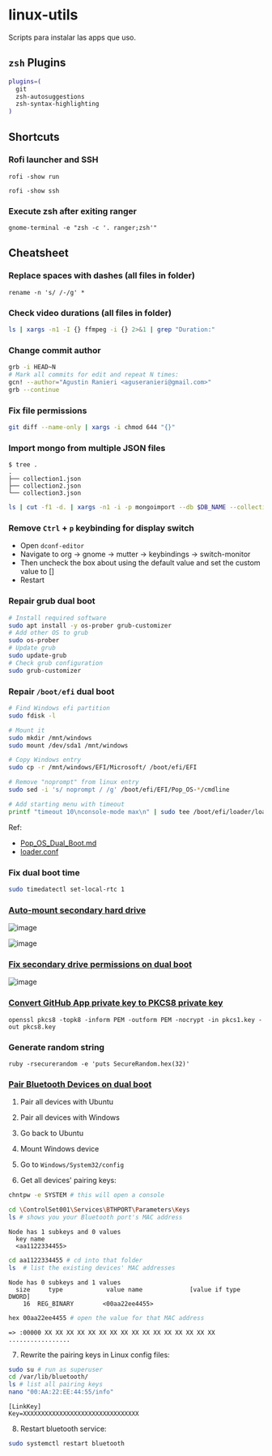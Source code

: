 # linux-utils
Scripts para instalar las apps que uso.

## `zsh` Plugins

```sh
plugins=(
  git
  zsh-autosuggestions
  zsh-syntax-highlighting
)
```

## Shortcuts

### Rofi launcher and SSH
```
rofi -show run
```
```
rofi -show ssh
```
### Execute zsh after exiting ranger
```
gnome-terminal -e "zsh -c '. ranger;zsh'"
```

## Cheatsheet

### Replace spaces with dashes (all files in folder)

```
rename -n 's/ /-/g' *
```

### Check video durations (all files in folder)
```sh
ls | xargs -n1 -I {} ffmpeg -i {} 2>&1 | grep "Duration:"
```

### Change commit author

```bash
grb -i HEAD~N
# Mark all commits for edit and repeat N times:
gcn! --author="Agustin Ranieri <aguseranieri@gmail.com>"
grb --continue
```

### Fix file permissions
```bash
git diff --name-only | xargs -i chmod 644 "{}"
```

### Import mongo from multiple JSON files

```
$ tree .
.
├── collection1.json
├── collection2.json
└── collection3.json
```

```bash
ls | cut -f1 -d. | xargs -n1 -i -p mongoimport --db $DB_NAME --collection {} --file {}.json
```

### Remove `Ctrl` + `p` keybinding for display switch

- Open `dconf-editor`
- Navigate to org -> gnome -> mutter -> keybindings -> switch-monitor
- Then uncheck the box about using the default value and set the custom value to []
- Restart

### Repair grub dual boot

```bash
# Install required software
sudo apt install -y os-prober grub-customizer
# Add other OS to grub
sudo os-prober
# Update grub
sudo update-grub
# Check grub configuration
sudo grub-customizer
```

### Repair `/boot/efi` dual boot

```bash
# Find Windows efi partition 
sudo fdisk -l

# Mount it
sudo mkdir /mnt/windows
sudo mount /dev/sda1 /mnt/windows

# Copy Windows entry
sudo cp -r /mnt/windows/EFI/Microsoft/ /boot/efi/EFI

# Remove "noprompt" from linux entry
sudo sed -i 's/ noprompt / /g' /boot/efi/EFI/Pop_OS-*/cmdline

# Add starting menu with timeout
printf "timeout 10\nconsole-mode max\n" | sudo tee /boot/efi/loader/loader.conf > /dev/null
```
Ref:
- [Pop_OS_Dual_Boot.md](https://github.com/spxak1/weywot/blob/main/Pop_OS_Dual_Boot.md#3222-install-windows-without-planning-for-pop_os-easier-and-most-common-for-users-already-having-windows-installed)
- [loader.conf](https://www.freedesktop.org/software/systemd/man/latest/loader.conf.html)

### Fix dual boot time

```bash
sudo timedatectl set-local-rtc 1
```

### [Auto-mount secondary hard drive](https://support.system76.com/articles/extra-drive/)

![image](https://user-images.githubusercontent.com/39303639/224555639-99cc156a-06b1-41db-a1c4-09e66004d269.png)

![image](https://user-images.githubusercontent.com/39303639/224555458-903394ac-e9a0-4309-9ba4-3f05d49d69a2.png)

### [Fix secondary drive permissions on dual boot](https://www.youtube.com/watch?v=N_TgL_uRTNU)

![image](https://user-images.githubusercontent.com/39303639/226109148-81b7f700-b930-40a5-85a8-5c77fb26d65f.png)

### [Convert GitHub App private key to PKCS8 private key](https://stackoverflow.com/questions/8290435/convert-pem-traditional-private-key-to-pkcs8-private-key)

```
openssl pkcs8 -topk8 -inform PEM -outform PEM -nocrypt -in pkcs1.key -out pkcs8.key
```

### Generate random string

```
ruby -rsecurerandom -e 'puts SecureRandom.hex(32)'
```

### [Pair Bluetooth Devices on dual boot](https://unix.stackexchange.com/questions/255509/bluetooth-pairing-on-dual-boot-of-windows-linux-mint-ubuntu-stop-having-to-p)

1. Pair all devices with Ubuntu

2. Pair all devices with Windows

3. Go back to Ubuntu

4. Mount Windows device

5. Go to `Windows/System32/config`

6. Get all devices' pairing keys:
```bash
chntpw -e SYSTEM # this will open a console
```
```bash
cd \ControlSet001\Services\BTHPORT\Parameters\Keys
ls # shows you your Bluetooth port's MAC address
```
```
Node has 1 subkeys and 0 values
  key name
  <aa1122334455>
```
```bash
cd aa1122334455 # cd into that folder
ls  # list the existing devices' MAC addresses
```
```
Node has 0 subkeys and 1 values
  size     type            value name             [value if type DWORD]
    16  REG_BINARY        <00aa22ee4455>
```
```bash
hex 00aa22ee4455 # open the value for that MAC address
```
```
=> :00000 XX XX XX XX XX XX XX XX XX XX XX XX XX XX XX XX .................
```

7. Rewrite the pairing keys in Linux config files:

```bash
sudo su # run as superuser
cd /var/lib/bluetooth/
ls # list all pairing keys
nano "00:AA:22:EE:44:55/info"
```

```config
[LinkKey]
Key=XXXXXXXXXXXXXXXXXXXXXXXXXXXXXXXX
```

8. Restart bluetooth service:

```bash
sudo systemctl restart bluetooth
```
